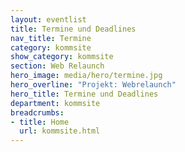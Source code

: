 ```yaml
---
layout: eventlist
title: Termine und Deadlines
nav_title: Termine
category: kommsite
show_category: kommsite
section: Web Relaunch
hero_image: media/hero/termine.jpg
hero_overline: "Projekt: Webrelaunch"
hero_title: Termine und Deadlines
department: kommsite
breadcrumbs:
- title: Home
  url: kommsite.html
---
```

